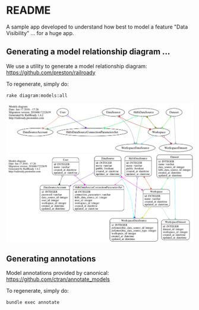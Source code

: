 # README

A sample app developed to understand how best to model a feature "Data Visibility" ... for a huge app.


## Generating a model relationship diagram ...

We use a utility to generate a model relationship diagram: https://github.com/preston/railroady

To regenerate, simply do:

    rake diagram:models:all
 
![Model diagram](./doc/models_brief.svg) 
![Model diagram](./doc/models_complete.svg)


## Generating annotations

Model annotations provided by canonical: https://github.com/ctran/annotate_models

To regenerate, simply do:

    bundle exec annotate